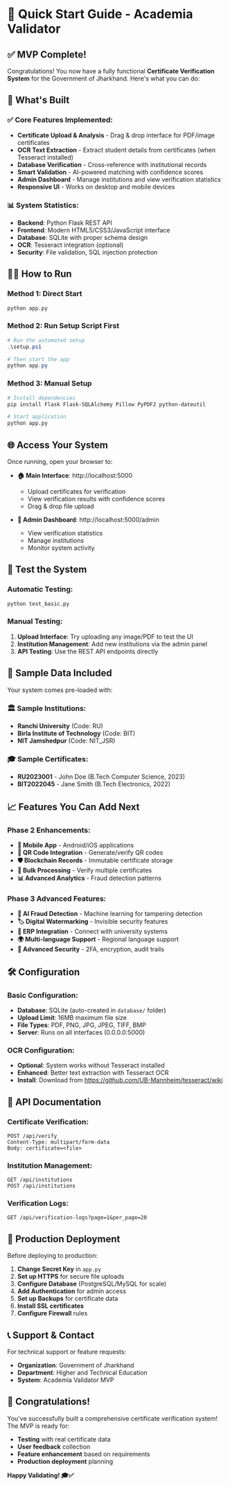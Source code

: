 # 🚀 Quick Start Guide - Academia Validator

## ✅ MVP Complete! 

Congratulations! You now have a fully functional **Certificate Verification System** for the Government of Jharkhand. Here's what you can do:

## 🎯 What's Built

### ✅ Core Features Implemented:
- **Certificate Upload & Analysis** - Drag & drop interface for PDF/image certificates
- **OCR Text Extraction** - Extract student details from certificates (when Tesseract installed)
- **Database Verification** - Cross-reference with institutional records
- **Smart Validation** - AI-powered matching with confidence scores
- **Admin Dashboard** - Manage institutions and view verification statistics
- **Responsive UI** - Works on desktop and mobile devices

### 📊 System Statistics:
- **Backend**: Python Flask REST API
- **Frontend**: Modern HTML5/CSS3/JavaScript interface
- **Database**: SQLite with proper schema design
- **OCR**: Tesseract integration (optional)
- **Security**: File validation, SQL injection protection

## 🏃‍♂️ How to Run

### Method 1: Direct Start
```bash
python app.py
```

### Method 2: Run Setup Script First
```powershell
# Run the automated setup
.\setup.ps1

# Then start the app
python app.py
```

### Method 3: Manual Setup
```bash
# Install dependencies
pip install Flask Flask-SQLAlchemy Pillow PyPDF2 python-dateutil

# Start application
python app.py
```

## 🌐 Access Your System

Once running, open your browser to:

- **🏠 Main Interface**: http://localhost:5000
  - Upload certificates for verification
  - View verification results with confidence scores
  - Drag & drop file upload

- **👤 Admin Dashboard**: http://localhost:5000/admin
  - View verification statistics
  - Manage institutions
  - Monitor system activity

## 🧪 Test the System

### Automatic Testing:
```bash
python test_basic.py
```

### Manual Testing:
1. **Upload Interface**: Try uploading any image/PDF to test the UI
2. **Institution Management**: Add new institutions via the admin panel
3. **API Testing**: Use the REST API endpoints directly

## 📁 Sample Data Included

Your system comes pre-loaded with:

### 🏛️ Sample Institutions:
- **Ranchi University** (Code: RU)
- **Birla Institute of Technology** (Code: BIT)  
- **NIT Jamshedpur** (Code: NIT_JSR)

### 🎓 Sample Certificates:
- **RU2023001** - John Doe (B.Tech Computer Science, 2023)
- **BIT2022045** - Jane Smith (B.Tech Electronics, 2022)

## 📈 Features You Can Add Next

### Phase 2 Enhancements:
- **📱 Mobile App** - Android/iOS applications
- **🔗 QR Code Integration** - Generate/verify QR codes
- **🛡️ Blockchain Records** - Immutable certificate storage
- **🔄 Bulk Processing** - Verify multiple certificates
- **📊 Advanced Analytics** - Fraud detection patterns

### Phase 3 Advanced Features:
- **🤖 AI Fraud Detection** - Machine learning for tampering detection
- **🏷️ Digital Watermarking** - Invisible security features
- **🔌 ERP Integration** - Connect with university systems
- **🌍 Multi-language Support** - Regional language support
- **🔐 Advanced Security** - 2FA, encryption, audit trails

## 🛠️ Configuration

### Basic Configuration:
- **Database**: SQLite (auto-created in `database/` folder)
- **Upload Limit**: 16MB maximum file size
- **File Types**: PDF, PNG, JPG, JPEG, TIFF, BMP
- **Server**: Runs on all interfaces (0.0.0.0:5000)

### OCR Configuration:
- **Optional**: System works without Tesseract installed
- **Enhanced**: Better text extraction with Tesseract OCR
- **Install**: Download from https://github.com/UB-Mannheim/tesseract/wiki

## 🔧 API Documentation

### Certificate Verification:
```http
POST /api/verify
Content-Type: multipart/form-data
Body: certificate=<file>
```

### Institution Management:
```http
GET /api/institutions
POST /api/institutions
```

### Verification Logs:
```http
GET /api/verification-logs?page=1&per_page=20
```

## 🚨 Production Deployment

Before deploying to production:

1. **Change Secret Key** in `app.py`
2. **Set up HTTPS** for secure file uploads
3. **Configure Database** (PostgreSQL/MySQL for scale)
4. **Add Authentication** for admin access
5. **Set up Backups** for certificate data
6. **Install SSL certificates**
7. **Configure Firewall** rules

## 📞 Support & Contact

For technical support or feature requests:
- **Organization**: Government of Jharkhand
- **Department**: Higher and Technical Education
- **System**: Academia Validator MVP

## 🎉 Congratulations!

You've successfully built a comprehensive certificate verification system! The MVP is ready for:
- **Testing** with real certificate data
- **User feedback** collection  
- **Feature enhancement** based on requirements
- **Production deployment** planning

**Happy Validating! 🎓✅**